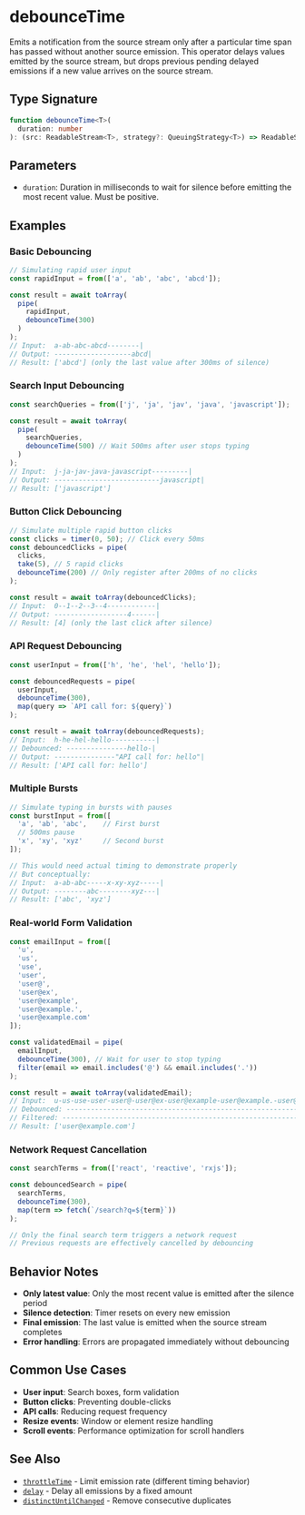 # debounceTime

Emits a notification from the source stream only after a particular time span has passed without another source emission. This operator delays values emitted by the source stream, but drops previous pending delayed emissions if a new value arrives on the source stream.

## Type Signature

```typescript
function debounceTime<T>(
  duration: number
): (src: ReadableStream<T>, strategy?: QueuingStrategy<T>) => ReadableStream<T>
```

## Parameters

- `duration`: Duration in milliseconds to wait for silence before emitting the most recent value. Must be positive.

## Examples

### Basic Debouncing

```typescript
// Simulating rapid user input
const rapidInput = from(['a', 'ab', 'abc', 'abcd']);

const result = await toArray(
  pipe(
    rapidInput,
    debounceTime(300)
  )
);
// Input:  a-ab-abc-abcd--------|
// Output: -------------------abcd|
// Result: ['abcd'] (only the last value after 300ms of silence)
```

### Search Input Debouncing

```typescript
const searchQueries = from(['j', 'ja', 'jav', 'java', 'javascript']);

const result = await toArray(
  pipe(
    searchQueries,
    debounceTime(500) // Wait 500ms after user stops typing
  )
);
// Input:  j-ja-jav-java-javascript---------|
// Output: --------------------------javascript|
// Result: ['javascript']
```

### Button Click Debouncing

```typescript
// Simulate multiple rapid button clicks
const clicks = timer(0, 50); // Click every 50ms
const debouncedClicks = pipe(
  clicks,
  take(5), // 5 rapid clicks
  debounceTime(200) // Only register after 200ms of no clicks
);

const result = await toArray(debouncedClicks);
// Input:  0--1--2--3--4------------|
// Output: ------------------4------|
// Result: [4] (only the last click after silence)
```

### API Request Debouncing

```typescript
const userInput = from(['h', 'he', 'hel', 'hello']);

const debouncedRequests = pipe(
  userInput,
  debounceTime(300),
  map(query => `API call for: ${query}`)
);

const result = await toArray(debouncedRequests);
// Input:  h-he-hel-hello-----------|
// Debounced: ---------------hello-|
// Output: ---------------"API call for: hello"|
// Result: ['API call for: hello']
```

### Multiple Bursts

```typescript
// Simulate typing in bursts with pauses
const burstInput = from([
  'a', 'ab', 'abc',    // First burst
  // 500ms pause
  'x', 'xy', 'xyz'     // Second burst
]);

// This would need actual timing to demonstrate properly
// But conceptually:
// Input:  a-ab-abc-----x-xy-xyz-----|
// Output: --------abc--------xyz---|
// Result: ['abc', 'xyz']
```

### Real-world Form Validation

```typescript
const emailInput = from([
  'u',
  'us',
  'use',
  'user',
  'user@',
  'user@ex',
  'user@example',
  'user@example.',
  'user@example.com'
]);

const validatedEmail = pipe(
  emailInput,
  debounceTime(300), // Wait for user to stop typing
  filter(email => email.includes('@') && email.includes('.'))
);

const result = await toArray(validatedEmail);
// Input:  u-us-use-user-user@-user@ex-user@example-user@example.-user@example.com--|
// Debounced: ----------------------------------------------------------user@example.com|
// Filtered: ----------------------------------------------------------user@example.com|
// Result: ['user@example.com']
```

### Network Request Cancellation

```typescript
const searchTerms = from(['react', 'reactive', 'rxjs']);

const debouncedSearch = pipe(
  searchTerms,
  debounceTime(300),
  map(term => fetch(`/search?q=${term}`))
);

// Only the final search term triggers a network request
// Previous requests are effectively cancelled by debouncing
```

## Behavior Notes

- **Only latest value**: Only the most recent value is emitted after the silence period
- **Silence detection**: Timer resets on every new emission
- **Final emission**: The last value is emitted when the source stream completes
- **Error handling**: Errors are propagated immediately without debouncing

## Common Use Cases

- **User input**: Search boxes, form validation
- **Button clicks**: Preventing double-clicks
- **API calls**: Reducing request frequency
- **Resize events**: Window or element resize handling
- **Scroll events**: Performance optimization for scroll handlers

## See Also

- [`throttleTime`](./throttleTime.md) - Limit emission rate (different timing behavior)
- [`delay`](./delay.md) - Delay all emissions by a fixed amount
- [`distinctUntilChanged`](./distinctUntilChanged.md) - Remove consecutive duplicates